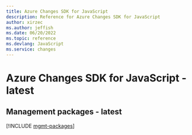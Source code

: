 ```yaml
---
title: Azure Changes SDK for JavaScript
description: Reference for Azure Changes SDK for JavaScript
author: xirzec
ms.author: jeffish
ms.date: 06/20/2022
ms.topic: reference
ms.devlang: JavaScript
ms.service: changes
---
```

# Azure Changes SDK for JavaScript - latest
## Management packages - latest
[!INCLUDE [mgmt-packages](changes-mgmt-index.md)]

